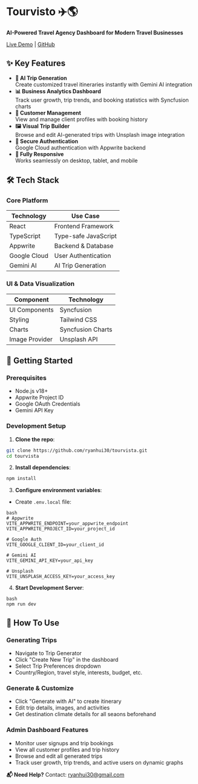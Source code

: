 # Tourvisto ✈️🌎  
**AI-Powered Travel Agency Dashboard for Modern Travel Businesses**  

[Live Demo](https://tourvista-xi.vercel.app/sign-in) | [GitHub](https://github.com/ryanhui30/tourvista)  

## ✨ Key Features  
- **🤖 AI Trip Generation**  
  Create customized travel itineraries instantly with Gemini AI integration  
- **📊 Business Analytics Dashboard**  
  Track user growth, trip trends, and booking statistics with Syncfusion charts
- **👥 Customer Management**  
  View and manage client profiles with booking history  
- **🖼️ Visual Trip Builder**  
  Browse and edit AI-generated trips with Unsplash image integration  
- **🔐 Secure Authentication**  
  Google Cloud authentication with Appwrite backend  
- **📱 Fully Responsive**  
  Works seamlessly on desktop, tablet, and mobile  

## 🛠️ Tech Stack  

### Core Platform  
| Technology       | Use Case                     |
|------------------|------------------------------|
| React            | Frontend Framework           |
| TypeScript       | Type-safe JavaScript         |
| Appwrite         | Backend & Database           |
| Google Cloud     | User Authentication          |
| Gemini AI        | AI Trip Generation           |

### UI & Data Visualization  
| Component        | Technology                   |
|------------------|------------------------------|
| UI Components    | Syncfusion                   |
| Styling          | Tailwind CSS                 |
| Charts           | Syncfusion Charts            |
| Image Provider   | Unsplash API                 |

## 🚀 Getting Started  

### Prerequisites  
- Node.js v18+  
- Appwrite Project ID  
- Google OAuth Credentials  
- Gemini API Key  

### **Development Setup**  
1. **Clone the repo**:  
  ```bash
  git clone https://github.com/ryanhui30/tourvista.git
  cd tourvista
  ```

2. **Install dependencies**:
```bash
npm install
```

3. **Configure environment variables**:
- Create `.env.local` file:
```
bash
# Appwrite
VITE_APPWRITE_ENDPOINT=your_appwrite_endpoint
VITE_APPWRITE_PROJECT_ID=your_project_id

# Google Auth
VITE_GOOGLE_CLIENT_ID=your_client_id

# Gemini AI
VITE_GEMINI_API_KEY=your_api_key

# Unsplash
VITE_UNSPLASH_ACCESS_KEY=your_access_key
```

4. **Start Development Server**:
```
bash
npm run dev
```

## **🧭 How To Use**
### **Generating Trips**
- Navigate to Trip Generator
- Click "Create New Trip" in the dashboard
- Select Trip Preferences dropdown
- Country/Region, travel style, interests, budget, etc.

### **Generate & Customize**
- Click "Generate with AI" to create itinerary
- Edit trip details, images, and activities
- Get destination climate details for all seaons beforehand

### **Admin Dashboard Features**
- Monitor user signups and trip bookings
- View all customer profiles and trip history
- Browse and edit all generated trips
- Track user growth, trip trends, and active users on dynamic graphs

**📬 Need Help?**
Contact: ryanhui30@gmail.com
